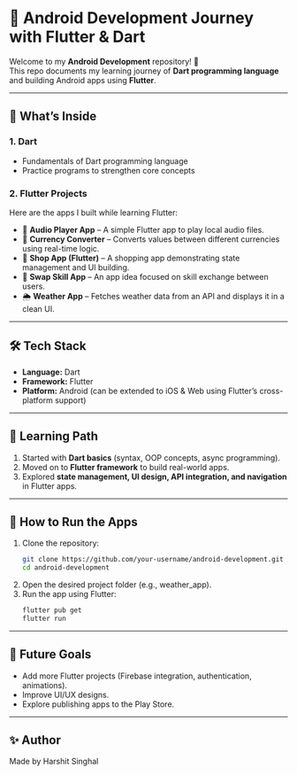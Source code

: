 ﻿# 📱 Android Development Journey with Flutter & Dart  

Welcome to my **Android Development** repository! 🚀  
This repo documents my learning journey of **Dart programming language** and building Android apps using **Flutter**.  

---

## 🌟 What’s Inside  

### 1. Dart  
- Fundamentals of Dart programming language  
- Practice programs to strengthen core concepts  

### 2. Flutter Projects  
Here are the apps I built while learning Flutter:  

- 🎵 **Audio Player App** – A simple Flutter app to play local audio files.  
- 💱 **Currency Converter** – Converts values between different currencies using real-time logic.  
- 🛒 **Shop App (Flutter)** – A shopping app demonstrating state management and UI building.  
- 🔄 **Swap Skill App** – An app idea focused on skill exchange between users.  
- 🌦️ **Weather App** – Fetches weather data from an API and displays it in a clean UI.  

---

## 🛠️ Tech Stack  
- **Language:** Dart  
- **Framework:** Flutter  
- **Platform:** Android (can be extended to iOS & Web using Flutter’s cross-platform support)  

---

## 📖 Learning Path  
1. Started with **Dart basics** (syntax, OOP concepts, async programming).  
2. Moved on to **Flutter framework** to build real-world apps.  
3. Explored **state management, UI design, API integration, and navigation** in Flutter apps.  

---

## 🚀 How to Run the Apps  
1. Clone the repository:  
   ```bash
   git clone https://github.com/your-username/android-development.git
   cd android-development
2. Open the desired project folder (e.g., weather_app).
3. Run the app using Flutter:
   ```bash
   flutter pub get
   flutter run

---

## 📌 Future Goals
- Add more Flutter projects (Firebase integration, authentication, animations).
- Improve UI/UX designs.
- Explore publishing apps to the Play Store.

---

## ✨ Author

Made by Harshit Singhal


